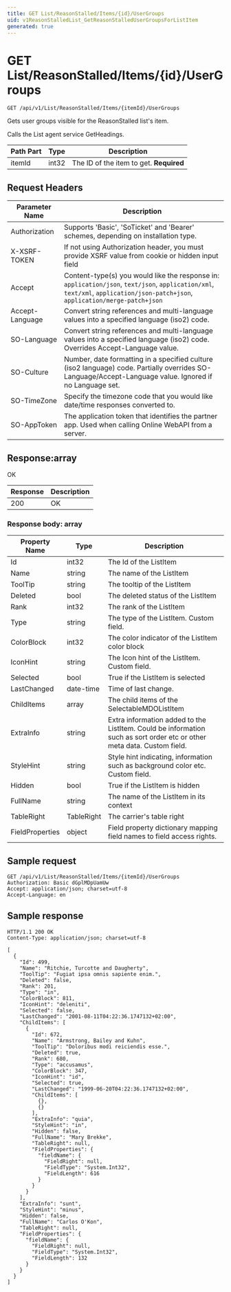 ```yaml
---
title: GET List/ReasonStalled/Items/{id}/UserGroups
uid: v1ReasonStalledList_GetReasonStalledUserGroupsForListItem
generated: true
---
```


# GET List/ReasonStalled/Items/{id}/UserGroups

```http
GET /api/v1/List/ReasonStalled/Items/{itemId}/UserGroups
```

Gets user groups visible for the ReasonStalled list's item.


Calls the List agent service GetHeadings.





| Path Part | Type | Description |
|-----------|------|-------------|
| itemId | int32 | The ID of the item to get. **Required** |



## Request Headers

| Parameter Name | Description |
|----------------|-------------|
| Authorization  | Supports 'Basic', 'SoTicket' and 'Bearer' schemes, depending on installation type. |
| X-XSRF-TOKEN   | If not using Authorization header, you must provide XSRF value from cookie or hidden input field |
| Accept         | Content-type(s) you would like the response in: `application/json`, `text/json`, `application/xml`, `text/xml`, `application/json-patch+json`, `application/merge-patch+json` |
| Accept-Language | Convert string references and multi-language values into a specified language (iso2) code. |
| SO-Language | Convert string references and multi-language values into a specified language (iso2) code. Overrides Accept-Language value. |
| SO-Culture | Number, date formatting in a specified culture (iso2 language) code. Partially overrides SO-Language/Accept-Language value. Ignored if no Language set. |
| SO-TimeZone | Specify the timezone code that you would like date/time responses converted to. |
| SO-AppToken | The application token that identifies the partner app. Used when calling Online WebAPI from a server. |


## Response:array

OK

| Response | Description |
|----------------|-------------|
| 200 | OK |

### Response body: array

| Property Name | Type |  Description |
|----------------|------|--------------|
| Id | int32 | The Id of the ListItem |
| Name | string | The name of the ListItem |
| ToolTip | string | The tooltip of the ListItem |
| Deleted | bool | The deleted status of the ListItem |
| Rank | int32 | The rank of the ListItem |
| Type | string | The type of the ListItem. Custom field. |
| ColorBlock | int32 | The color indicator of the ListItem color block |
| IconHint | string | The Icon hint of the ListItem. Custom field. |
| Selected | bool | True if the ListItem is selected |
| LastChanged | date-time | Time of last change. |
| ChildItems | array | The child items of the SelectableMDOListItem |
| ExtraInfo | string | Extra information added to the ListItem. Could be information such as sort order etc or other meta data. Custom field. |
| StyleHint | string | Style hint indicating, information such as background color etc. Custom field. |
| Hidden | bool | True if the ListItem is hidden |
| FullName | string | The name of the ListItem in its context |
| TableRight | TableRight | The carrier's table right |
| FieldProperties | object | Field property dictionary mapping field names to field access rights. |

## Sample request

```http!
GET /api/v1/List/ReasonStalled/Items/{itemId}/UserGroups
Authorization: Basic dGplMDpUamUw
Accept: application/json; charset=utf-8
Accept-Language: en
```

## Sample response

```http_
HTTP/1.1 200 OK
Content-Type: application/json; charset=utf-8

[
  {
    "Id": 499,
    "Name": "Ritchie, Turcotte and Daugherty",
    "ToolTip": "Fugiat ipsa omnis sapiente enim.",
    "Deleted": false,
    "Rank": 201,
    "Type": "in",
    "ColorBlock": 811,
    "IconHint": "deleniti",
    "Selected": false,
    "LastChanged": "2001-08-11T04:22:36.1747132+02:00",
    "ChildItems": [
      {
        "Id": 672,
        "Name": "Armstrong, Bailey and Kuhn",
        "ToolTip": "Doloribus modi reiciendis esse.",
        "Deleted": true,
        "Rank": 680,
        "Type": "accusamus",
        "ColorBlock": 347,
        "IconHint": "id",
        "Selected": true,
        "LastChanged": "1999-06-20T04:22:36.1747132+02:00",
        "ChildItems": [
          {},
          {}
        ],
        "ExtraInfo": "quia",
        "StyleHint": "in",
        "Hidden": false,
        "FullName": "Mary Brekke",
        "TableRight": null,
        "FieldProperties": {
          "fieldName": {
            "FieldRight": null,
            "FieldType": "System.Int32",
            "FieldLength": 616
          }
        }
      }
    ],
    "ExtraInfo": "sunt",
    "StyleHint": "minus",
    "Hidden": false,
    "FullName": "Carlos O'Kon",
    "TableRight": null,
    "FieldProperties": {
      "fieldName": {
        "FieldRight": null,
        "FieldType": "System.Int32",
        "FieldLength": 132
      }
    }
  }
]
```